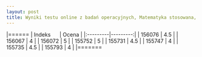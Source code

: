 ```yaml
---
layout: post
title: Wyniki testu online z badań operacyjnych, Matematyka stosowana, studia II stopnia 
---
```


|======
| Indeks &nbsp;&nbsp;&nbsp;&nbsp; | Ocena |
|:---------|---------:|
| 156076 |  4.5 |
| 156067 |	4 |
| 156072 |	5 |
| 155752 |	5 |
| 155731 |	4.5 |
| 155747 |	4 |
| 155735 |	4.5 |
| 155793 |	4 |
|=======

